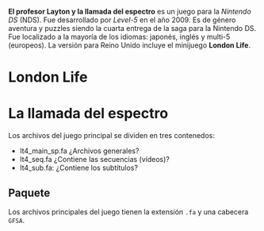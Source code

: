**El profesor Layton y la llamada del espectro** es un juego para la *Nintendo DS* (NDS). Fue desarrollado por *Level-5* en el año 2009. Es de género aventura y puzzles siendo la cuarta entrega de la saga para la Nintendo DS. Fue localizado a la mayoría de los idiomas: japonés, inglés y multi-5 (europeos). La versión para Reino Unido incluye el minijuego **London Life**.

# London Life

# La llamada del espectro
Los archivos del juego principal se dividen en tres contenedos:
* lt4_main_sp.fa ¿Archivos generales?
* lt4_seq.fa ¿Contiene las secuencias (vídeos)?
* lt4_sub.fa: ¿Contiene los subtítulos?

## Paquete
Los archivos principales del juego tienen la extensión `.fa` y una cabecera `GFSA`.
